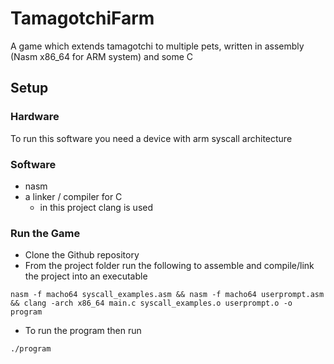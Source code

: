 # TamagotchiFarm

A game which extends tamagotchi to multiple pets, written in assembly (Nasm x86_64 for ARM system) and some C


## Setup

### Hardware
To run this software you need a device with arm syscall architecture

### Software
- nasm
- a linker / compiler for C
  - in this project clang is used

### Run the Game
- Clone the Github repository
- From the project folder run the following to assemble and compile/link the project into an executable

```shell
nasm -f macho64 syscall_examples.asm && nasm -f macho64 userprompt.asm && clang -arch x86_64 main.c syscall_examples.o userprompt.o -o program
 ```
- To run the program then run

```shell
./program
```